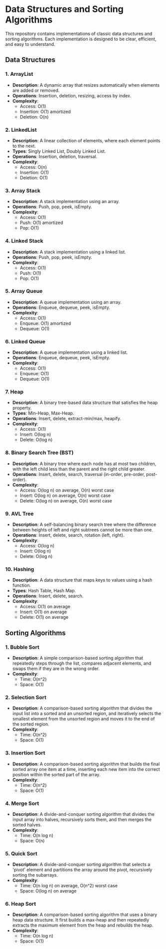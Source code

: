 # Data Structures and Sorting Algorithms

This repository contains implementations of classic data structures and sorting algorithms. Each implementation is designed to be clear, efficient, and easy to understand.

## Data Structures

### 1. ArrayList
- **Description**: A dynamic array that resizes automatically when elements are added or removed.
- **Operations**: Insertion, deletion, resizing, access by index.
- **Complexity**: 
  - Access: O(1)
  - Insertion: O(1) amortized
  - Deletion: O(n)

### 2. LinkedList
- **Description**: A linear collection of elements, where each element points to the next.
- **Types**: Singly Linked List, Doubly Linked List.
- **Operations**: Insertion, deletion, traversal.
- **Complexity**:
  - Access: O(n)
  - Insertion: O(1)
  - Deletion: O(1)

### 3. Array Stack
- **Description**: A stack implementation using an array.
- **Operations**: Push, pop, peek, isEmpty.
- **Complexity**:
  - Access: O(1)
  - Push: O(1) amortized
  - Pop: O(1)

### 4. Linked Stack
- **Description**: A stack implementation using a linked list.
- **Operations**: Push, pop, peek, isEmpty.
- **Complexity**:
  - Access: O(1)
  - Push: O(1)
  - Pop: O(1)

### 5. Array Queue
- **Description**: A queue implementation using an array.
- **Operations**: Enqueue, dequeue, peek, isEmpty.
- **Complexity**:
  - Access: O(1)
  - Enqueue: O(1) amortized
  - Dequeue: O(1)

### 6. Linked Queue
- **Description**: A queue implementation using a linked list.
- **Operations**: Enqueue, dequeue, peek, isEmpty.
- **Complexity**:
  - Access: O(1)
  - Enqueue: O(1)
  - Dequeue: O(1)

### 7. Heap
- **Description**: A binary tree-based data structure that satisfies the heap property.
- **Types**: Min-Heap, Max-Heap.
- **Operations**: Insert, delete, extract-min/max, heapify.
- **Complexity**:
  - Access: O(1)
  - Insert: O(log n)
  - Delete: O(log n)

### 8. Binary Search Tree (BST)
- **Description**: A binary tree where each node has at most two children, with the left child less than the parent and the right child greater.
- **Operations**: Insert, delete, search, traversal (in-order, pre-order, post-order).
- **Complexity**:
  - Access: O(log n) on average, O(n) worst case
  - Insert: O(log n) on average, O(n) worst case
  - Delete: O(log n) on average, O(n) worst case

### 9. AVL Tree
- **Description**: A self-balancing binary search tree where the difference between heights of left and right subtrees cannot be more than one.
- **Operations**: Insert, delete, search, rotation (left, right).
- **Complexity**:
  - Access: O(log n)
  - Insert: O(log n)
  - Delete: O(log n)

### 10. Hashing
- **Description**: A data structure that maps keys to values using a hash function.
- **Types**: Hash Table, Hash Map.
- **Operations**: Insert, delete, search.
- **Complexity**:
  - Access: O(1) on average
  - Insert: O(1) on average
  - Delete: O(1) on average

## Sorting Algorithms

### 1. Bubble Sort
- **Description**: A simple comparison-based sorting algorithm that repeatedly steps through the list, compares adjacent elements, and swaps them if they are in the wrong order.
- **Complexity**:
  - Time: O(n^2)
  - Space: O(1)

### 2. Selection Sort
- **Description**: A comparison-based sorting algorithm that divides the input list into a sorted and an unsorted region, and iteratively selects the smallest element from the unsorted region and moves it to the end of the sorted region.
- **Complexity**:
  - Time: O(n^2)
  - Space: O(1)

### 3. Insertion Sort
- **Description**: A comparison-based sorting algorithm that builds the final sorted array one item at a time, inserting each new item into the correct position within the sorted part of the array.
- **Complexity**:
  - Time: O(n^2)
  - Space: O(1)

### 4. Merge Sort
- **Description**: A divide-and-conquer sorting algorithm that divides the input array into halves, recursively sorts them, and then merges the sorted halves.
- **Complexity**:
  - Time: O(n log n)
  - Space: O(n)

### 5. Quick Sort
- **Description**: A divide-and-conquer sorting algorithm that selects a 'pivot' element and partitions the array around the pivot, recursively sorting the subarrays.
- **Complexity**:
  - Time: O(n log n) on average, O(n^2) worst case
  - Space: O(log n) on average

### 6. Heap Sort
- **Description**: A comparison-based sorting algorithm that uses a binary heap data structure. It first builds a max-heap and then repeatedly extracts the maximum element from the heap and rebuilds the heap.
- **Complexity**:
  - Time: O(n log n)
  - Space: O(1)
